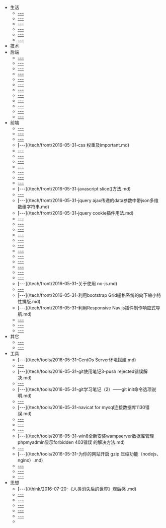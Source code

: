 * 生活
  * [---](/life/2016-06-17-写作工具的套路总结.md)
  * [---](/life/2016-07-20-雨未醉.md)
  * [---](/life/2017-07-20-也许思念-或许忘记.md)
  * [---](/life/2017-07-20-弗里德里希·威廉·尼采.md)
  * [---](/life/2017-07-20-暗旅.md)
  * [---](/life/2017-07-20-蜕变.md)
* 技术
* 后端
  * [---](/tech/back/2016-05-31-node.js学习笔记1——node.js是什么.md)
  * [---](/tech/back/2016-05-31-服务器设置Cache-Control的方法.md)
  * [---](/tech/back/2016-05-31-汇编学习笔记001——基础概念和知识.md)
  * [---](/tech/back/2016-05-31-汇编学习笔记002——寄存器与DEBUG初次使用.md)
  * [---](/tech/back/2016-05-31-汇编学习笔记3——jmp命令与DEBUG进阶指令.md)
  * [---](/tech/back/2016-05-31-汇编语言学习笔记（3）——寄存器，内存访问.md)
  * [---](/tech/back/2016-05-31-汇编语言学习笔记（4）——第一个可执行程序.md)
  * [---](/tech/back/2016-05-31-汇编语言学习笔记（5）——[bx]和loop.md)
  * [---](/tech/back/2016-05-31-汇编语言学习笔记（6）——包含多个段的程序.md)
  * [---](/tech/back/2016-05-31-汇编语言学习笔记（7）——更灵活地定位内存.md)
  * [---](/tech/back/2016-05-31-汇编语言学习笔记（8）——数据处理的基本问题.md)
  * [---](/tech/back/2016-05-31-汇编语言学习（9）——阶段性总结.md)
* 前端
  * [---](/tech/front/2016-05-31-ajax页面刷新小错误.md)
  * [---](/tech/front/2016-05-31-angularjs使用中国的一些细节.md)
  * [---](/tech/front/2016-05-31-bootstrap3中container与container_fluid容器的区别.md)
  * [---](/tech/front/2016-05-31-css 权重及important.md)
  * [---](/tech/front/2016-05-31-CSS3+less实验（1）——gradient.md)
  * [---](/tech/front/2016-05-31-CSS3新特性+less实验——animation.md)
  * [---](/tech/front/2016-05-31-CSS3新特性+less实验（3）——transition.md)
  * [---](/tech/front/2016-05-31-css3新特性+less试验（2）——transform.md)
  * [---](/tech/front/2016-05-31-CSS浏览器兼容问题总结.md)
  * [---](/tech/front/2016-05-31-HTML5新的语义标签——大纲算法.md)
  * [---](/tech/front/2016-05-31-javascipt：getComputedStyle().md)
  * [---](/tech/front/2016-05-31-javascript slice()方法.md)
  * [---](/tech/front/2016-05-31-javascript中的变量声明原则.md)
  * [---](/tech/front/2016-05-31-jquery ajax传递的data参数中带json多维数组字符串.md)
  * [---](/tech/front/2016-05-31-jquery cookie插件用法.md)
  * [---](/tech/front/2016-05-31-jquery中的多条件选择，相对选择和层次选择.md)
  * [---](/tech/front/2016-05-31-jquery利用attr()方法改变checkbox控件状态的问题.md)
  * [---](/tech/front/2016-05-31-js中i++与++i的区别.md)
  * [---](/tech/front/2016-05-31-js中的Error对象.md)
  * [---](/tech/front/2016-05-31-require.resolve函数.md)
  * [---](/tech/front/2016-05-31-从零开始写一款javascript插件（一）——tab选项卡.md)
  * [---](/tech/front/2016-05-31-从零开始制作H5应用（2）——V2.0版，多页单张图片滑动，透明过渡及交互指示.md)
  * [---](/tech/front/2016-05-31-从零开始制作H5应用（4）——V4.0，加入文字并给文字加特效.md)
  * [---](/tech/front/2016-05-31-从零开始学习H5应用（1）——V1.0版，简单页面滑动切换效果.md)
  * [---](/tech/front/2016-05-31-从零开始学习制作H5应用——V3.0版，loading,背景音乐及自动切换.md)
  * [---](/tech/front/2016-05-31-使用dedecms构建响应式站点（一）——安装.md)
  * [---](/tech/front/2016-05-31-使用dedecms构建响应式站点（二）——系统设置.md)
  * [---](/tech/front/2016-05-31-关于使用 no-js.md)
  * [---](/tech/front/2016-05-31-兼容微信浏览器的本地图片上传预览.md)
  * [---](/tech/front/2016-05-31-利用bootstrap Grid栅格系统的向下缩小特性排版.md)
  * [---](/tech/front/2016-05-31-利用Responsive Nav.js插件制作响应式导航.md)
  * [---](/tech/front/2016-05-31-在HTML中打出人民币符号和对勾符号.md)
  * [---](/tech/front/2016-05-31-如何获取别人微信文章中的图片.md)
  * [---](/tech/front/2016-05-31-心得：HTML的head部分的书写顺序.md)
* 其它
  * [---](/tech/other/2016-05-31-互联网营销学习笔记.md)
  * [---](/tech/other/2016-05-31-产品运营学习笔记（1）.md)
* 工具
  * [---](/tech/tools/2016-05-31-CentOs Server环境搭建.md)
  * [---](/tech/tools/2016-05-31-cygwin的安装.md)
  * [---](/tech/tools/2016-05-31-git使用笔记3-push rejected错误解决.md)
  * [---](/tech/tools/2016-05-31-git学习笔记1.md)
  * [---](/tech/tools/2016-05-31-git学习笔记（2）——git init命令选项说明.md)
  * [---](/tech/tools/2016-05-31-linux查看内核版本，linux版本等命令.md)
  * [---](/tech/tools/2016-05-31-navicat for mysql连接数据库1130错误.md)
  * [---](/tech/tools/2016-05-31-npm淘宝镜像解决npm被墙后无法安装更新包的问题.md)
  * [---](/tech/tools/2016-05-31-phpstorm中实时将SCSS编译为CSS.md)
  * [---](/tech/tools/2016-05-31-vi编辑器常用命令.md)
  * [---](/tech/tools/2016-05-31-win8全新安装wampserver数据库管理phpmyadmin显示forbidden 403错误 的解决方法.md)
  * [---](/tech/tools/2016-05-31-win8汇编环境搭建之dosbox与debug.md)
  * [---](/tech/tools/2016-05-31-为你的网站开启 gzip 压缩功能（nodejs、nginx）.md)
  * [---](/tech/tools/2016-05-31-在WINDOWS环境下使用node安装express,mongoose,jade,bower,bootstrap.md)
  * [---](/tech/tools/2016-05-31-设计模式初探——基础知识.md)
  * [---](/tech/tools/2016-08-15-huginn中agent的类型说明.md)
* 思想
  * [---](/think/2016-07-20-《人类消失后的世界》观后感 .md)
  * [---](/think/2016-07-20-《路边野餐》简评.md)
  * [---](/think/2017-07-20-《坏中尉》观后感.md)
  * [---](/think/2017-07-20-《楚门秀》观后感.md)
  * [---](/think/2017-07-20-《死刑犯》观后感.md)
  * [---](/think/2017-07-20-《驯龙记》观后感.md)
  * [](/_coverpage.md)